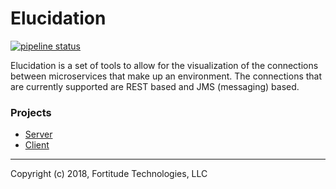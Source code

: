 # Elucidation

[![pipeline status](https://gitlab.com/fortitudetec/elucidation/badges/master/pipeline.svg)](https://gitlab.com/fortitudetec/elucidation/commits/master)

Elucidation is a set of tools to allow for the visualization of the connections between microservices that make up an 
environment.  The connections that are currently supported are REST based and JMS (messaging) based.
### Projects
* [Server](elucidation-server/README.md)
* [Client](elucidation-client/README.md)

---
Copyright (c) 2018, Fortitude Technologies, LLC
